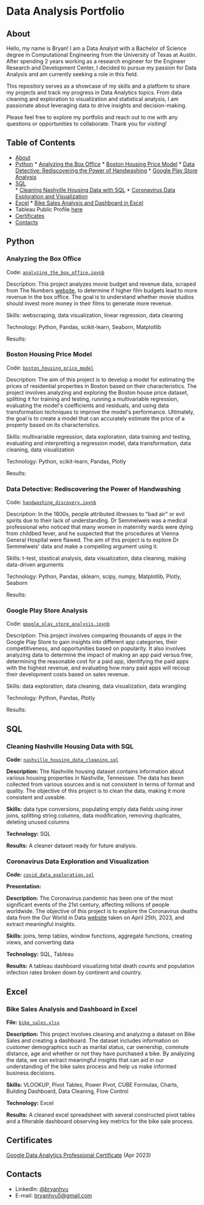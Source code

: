 # Data Analysis Portfolio

## About

Hello, my name is Bryan! I am a Data Analyst with a Bachelor of Science degree in Computational Engineering from the University of Texas at Austin. After spending 2 years working as a research engineer for the Engineer Research and Development Center, I decided to pursue my passion for Data Analysis and am currently seeking a role in this field.

This repository serves as a showcase of my skills and a platform to share my projects and track my progress in Data Analytics topics. From data cleaning and exploration to visualization and statistical analysis, I am passionate about leveraging data to drive insights and decision-making.

Please feel free to explore my portfolio and reach out to me with any questions or opportunities to collaborate. Thank you for visiting!

## Table of Contents
* [About](#About)
* [Python](#Python)
      * [Analyzing the Box Office](#analyzing-the-box-office)
      * [Boston Housing Price Model](#boston-housing-price-model)
      * [Data Detective: Rediscovering the Power of Handwashing](#data-detective-rediscovering-the-power-of-handwashing)
      * [Google Play Store Analysis](#google-play-store-analysis)
* [SQL](#SQL)   
      * [Cleaning Nashville Housing Data with SQL](#cleaning-nashville-housing-data-with-sql) 
      * [Coronavirus Data Exploration and Visualization](#Coronavirus-Data-Exploration-and-Visualization)
* [Excel](#Excel)
      * [Bike Sales Analysis and Dashboard in Excel](#Bike-Sales-Analysis-and-Dashboard-in-Excel) 
* Tableau Public Profile [here](https://public.tableau.com/app/profile/bryan.vu)
* [Certificates](#Certificates)
* [Contacts](#Contacts)

## Python

### Analyzing the Box Office

Code: [`analyzing_the_box_office.ipynb`](https://github.com/bryanhvu/Data_Analysis_Portfolio/blob/503dbd00bf1ca2220302f5a3af8b711f188687be/Python%20Projects/Analyzing%20the%20Box%20Office/analyzing_the_box_office.ipynb)

Description: This project analyzes movie budget and revenue data, scraped from The Numbers [website](https://www.the-numbers.com/), to determine if higher film budgets lead to more revenue in the box office. The goal is to understand whether movie studios should invest more money in their films to generate more revenue.

Skills: webscraping, data visualization, linear regression, data cleaning

Technology: Python, Pandas, scikit-learn, Seaborn, Matplotlib

Results:

### Boston Housing Price Model

Code: [`boston_housing_price_model`](https://github.com/bryanhvu/Data_Analysis_Portfolio/blob/503dbd00bf1ca2220302f5a3af8b711f188687be/Python%20Projects/Boston%20Housing%20Price%20Model/Boston_Housing_Price_Model.ipynb)

Description: The aim of this project is to develop a model for estimating the prices of residential properties in Boston based on their characteristics. The project involves analyzing and exploring the Boston house price dataset, splitting it for training and testing, running a multivariable regression, evaluating the model's coefficients and residuals, and using data transformation techniques to improve the model's performance. Ultimately, the goal is to create a model that can accurately estimate the price of a property based on its characteristics.

Skills: multivariable regression, data exploration, data training and testing, evaluating and interpretting a regression model, data transformation, data cleaning, data visualization

Technology: Python, scikit-learn, Pandas, Plotly

Results:

### Data Detective: Rediscovering the Power of Handwashing

Code: [`handwashing_discovery.ipynb`](https://github.com/bryanhvu/Data_Analysis_Portfolio/blob/503dbd00bf1ca2220302f5a3af8b711f188687be/Python%20Projects/The%20Power%20of%20Handwashing/Handwashing_Discovery.ipynb)

Description: In the 1800s, people attributed illnesses to "bad air" or evil spirits due to their lack of understanding. Dr Semmelweis was a medical professional who noticed that many women in maternity wards were dying from childbed fever, and he suspected that the procedures at Vienna General Hospital were flawed. The aim of this project is to explore Dr Semmelweis' data and make a compelling argument using it. 

Skills: t-test, stastical analysis, data visualization, data cleaning, making data-driven arguments

Technology: Python, Pandas, sklearn, scipy, numpy, Matplotlib, Plotly, Seaborn

Results:

### Google Play Store Analysis

Code: [`google_play_store_analysis.ipynb`](https://github.com/bryanhvu/Data_Analysis_Portfolio/blob/503dbd00bf1ca2220302f5a3af8b711f188687be/Python%20Projects/Google%20Play%20Store%20Analysis/google_play_store_analysis.ipynb)

Description: This project involves comparing thousands of apps in the Google Play Store to gain insights into different app categories, their competitiveness, and opportunities based on popularity. It also involves analyzing data to determine the impact of making an app paid versus free, determining the reasonable cost for a paid app, identifying the paid apps with the highest revenue, and evaluating how many paid apps will recoup their development costs based on sales revenue.

Skills: data exploration, data cleaning, data visualization, data wrangling

Technology: Python, Pandas, Plotly

Results:

## SQL

### Cleaning Nashville Housing Data with SQL
**Code:** [`nashville_housing_data_cleaning.sql`](https://github.com/bryanhvu/Data_Analysis_Portfolio/blob/main/SQL%20Projects/Nashville%20Housing%20Project/nashville_housing_data_cleaning.sql)

**Description:** The Nashville housing dataset contains information about various housing properties in Nashville, Tennessee. The data has been collected from various sources and is not consistent in terms of format and quality. The objective of this project is to clean the data, making it more consistent and useable. 

**Skills:** data type conversions, populating empty data fields using inner joins, splitting string columns, data modification, removing duplicates, deleting unused columns

**Technology:** SQL

**Results:** A cleaner dataset ready for future analysis.

### Coronavirus Data Exploration and Visualization
**Code:** [`covid_data_exploration.sql`](https://github.com/bryanhvu/Data_Analysis_Portfolio/blob/cd6b727c307bcce307b039535961643f20e03e8f/SQL%20Projects/Coronavirus%20Data%202023/covid_data_exploration.sql)

**Presentation:**

**Description:** The Coronavirus pandemic has been one of the most significant events of the 21st century, affecting millions of people worldwide. The objective of this project is to explore the Coronavirus deaths data from the Our World in Data [website](https://ourworldindata.org/covid-deaths) taken on April 25th, 2023, and extract meaningful insights. 


**Skills:** joins, temp tables, window functions, aggregate functions, creating views, and converting data

**Technology:** SQL, Tableau

**Results:** A tableau dashboard visualizing total death counts and population infection rates broken down by continent and country.


## Excel

### Bike Sales Analysis and Dashboard in Excel
**File:** [`bike_sales.xlsx`](https://github.com/bryanhvu/Data_Analysis_Portfolio/blob/82747950b9bc205d8a3074d97989d004b9af4b5d/Excel%20Projects/Bike%20Sales/Bike_Sales.xlsx)

**Description:** This project involves cleaning and analyzing a dataset on Bike Sales and creating a dashboard. The dataset includes information on customer demographics such as marital status, car ownership, commute distance, age and whether or not they have purchased a bike. By analyzing the data, we can extract meaningful insights that can aid in our understanding of the bike sales process and help us make informed business decisions.

**Skills:** VLOOKUP, Pivot Tables, Power Pivot, CUBE Formulas, Charts, Building Dashboard, Data Cleaning, Flow Control

**Technology:** Excel

**Results:** A cleaned excel spreadsheet with several constructed pivot tables and a filterable dashboard observing key metrics for the bike sale process.





## Certificates
[Google Data Analytics Professional Certificate](https://coursera.org/share/05b0e4709e7fa4a2bec481c8273b871d) (Apr 2023)

## Contacts
* LinkedIn: [@bryanhvu](https://www.linkedin.com/in/bryan-vu-71b82113b/)
* E-mail: bryanhvu5@gmail.com
